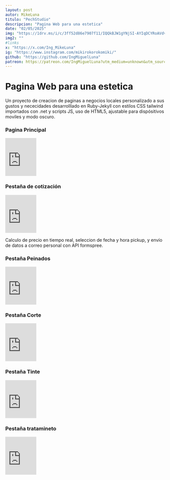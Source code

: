 ```yaml
---
layout: post
autor: MikeLuna
titulo: "PechStudio"
descripcion: "Pagina Web para una estetica"
date: "02/05/2025"
img: "https://1drv.ms/i/c/3ff52d86e7907f11/IQQkBJW1gYNjSI-AYIqDCYRoAVdvaUUTPsD8HKfDxkct9jg?width=1024"
img2: ""
#links
x: "https://x.com/Ing_MikeLuna"
ig: "https://www.instagram.com/mikirokorokomiki/"
github: "https://github.com/IngMiguelLuna"
patreon: https://patreon.com/IngMiguelLuna?utm_medium=unknown&utm_source=join_link&utm_campaign=creatorshare_creator&utm_content=copyLink
---
```

# Pagina Web para una estetica

Un proyecto de creacion de paginas a negocios locales personalizado a sus gustos y nececidades desarrolllado en Ruby-Jekyll con estilos CSS tailwind importados con .net y scripts JS, uso de HTML5, ajustable para dispósitivos moviles y modo oscuro.

### Pagina Principal

<iframe src="https://1drv.ms/b/c/3ff52d86e7907f11/IQQo7Dke1sDLQrUFF2l1b1SbAQ7l3HkZ1PL41KrD0MrOEaU" width="98" height="120" frameborder="0" scrolling="yes"></iframe>

### Pestaña de cotización

<iframe src="https://1drv.ms/b/c/3ff52d86e7907f11/IQQgkuH2tcUVSolUDeMt2K32ATxEhhmnVceKzV6oTVDw2ss" width="98" height="120" frameborder="0" scrolling="yes"></iframe>

Calculo de precio en tiempo real, seleccion de fecha y hora pickup, y envío de datos a correo personal con API formspree.

### Pestaña Peinados

<iframe src="https://1drv.ms/b/c/3ff52d86e7907f11/IQRjAv5YzQg8T7rlJ7aZLwbzAW2fcx-wAM0BSTKhbci4TlU" width="98" height="120" frameborder="0" scrolling="yes"></iframe>

### Pestaña Corte

<iframe src="https://1drv.ms/b/c/3ff52d86e7907f11/IQRgwLUT_f12Ro25qQN7gMl5ARDQua083CVCWqCyYU6tTSc" width="98" height="120" frameborder="0" scrolling="yes"></iframe>

### Pestaña Tinte

<iframe src="https://1drv.ms/b/c/3ff52d86e7907f11/IQT-3uOgeO0gRY6AFUXZrfHFAbT_XALX0giPFNmX26sJZFc" width="98" height="120" frameborder="0" scrolling="yes"></iframe>

### Pestaña tratamineto

<iframe src="https://1drv.ms/b/c/3ff52d86e7907f11/IQS2s7h2e2CfRIVMGlH0Nhc5AZmtsnG3uk_ETykd5vILvB0" width="98" height="120" frameborder="0" scrolling="yes"></iframe>